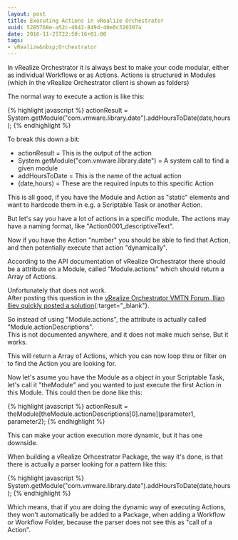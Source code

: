 ```yaml
---
layout: post
title: Executing Actions in vRealize Orchestrator
uuid: 5285768e-a52c-4642-849d-40e0c320307a
date: 2016-11-25T22:50:16+01:00
tags:
- vRealize&nbsp;Orchestrator
---
```


In vRealize Orchestrator it is always best to make your code modular, either as individual Workflows or as Actions.
Actions is structured in Modules (which in the vRealize Orchestrator client is shown as folders)

The normal way to execute a action is like this:

{% highlight javascript %}
actionResult = System.getModule("com.vmware.library.date").addHoursToDate(date,hours);
{% endhighlight %}

To break this down a bit<!--break-->:  

- actionResult = This is the output of the action
- System.getModule("com.vmware.library.date") = A system call to find a given module
- addHoursToDate = This is the name of the actual action
- (date,hours) = These are the required inputs to this specific Action

This is all good, if you have the Module and Action as "static" elements and want to hardcode them in e.g. a Scriptable Task or another Action.

But let's say you have a lot of actions in a specific module. The actions may have a naming format, like "Action0001_descriptiveText".

Now if you have the Action "number" you should be able to find that Action, and then potentially execute that action "dynamically".

According to the API documentation of vRealize Orchestrator there should be a attribute on a Module, called "Module.actions" which should return a Array of Actions.

Unfortunately that does not work.  
After posting this question in the [vRealize Orchestrator VMTN Forum, Ilian Iliev quickly posted a solution](https://communities.vmware.com/message/2633578){:target="_blank"}.

So instead of using "Module.actions", the attribute is actually called "Module.actionDescriptions".  
This is not documented anywhere, and it does not make much sense. But it works.

This will return a Array of Actions, which you can now loop thru or filter on to find the Action you are looking for.

Now let's asume you have the Module as a object in your Scriptable Task, let's call it "theModule" and you wanted to just execute the first Action in this Module. This could then be done like this:

{% highlight javascript %}
actionResult = theModule[theModule.actionDescriptions[0].name](parameter1, parameter2);
{% endhighlight %}

This can make your action execution more dynamic, but it has one downside.

When building a vRealize Orhcestrator Package, the way it's done, is that there is actually a parser looking for a pattern like this:

{% highlight javascript %}
System.getModule("com.vmware.library.date").addHoursToDate(date,hours);
{% endhighlight %}

Which means, that if you are doing the dynamic way of executing Actions, they won't automatically be added to a Package, when adding a Workflow or Workflow Folder, because the parser does not see this as "call of a Action".
